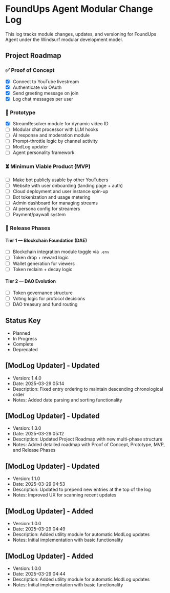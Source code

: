 # FoundUps Agent Modular Change Log

This log tracks module changes, updates, and versioning for FoundUps Agent under the Windsurf modular development model.

## Project Roadmap

### ✅ Proof of Concept
- [x] Connect to YouTube livestream
- [x] Authenticate via OAuth
- [x] Send greeting message on join
- [x] Log chat messages per user

### 🚧 Prototype
- [x] StreamResolver module for dynamic video ID
- [ ] Modular chat processor with LLM hooks
- [ ] AI response and moderation module
- [ ] Prompt-throttle logic by channel activity
- [ ] ModLog updater
- [ ] Agent personality framework

### ⏳ Minimum Viable Product (MVP)
- [ ] Make bot publicly usable by other YouTubers
- [ ] Website with user onboarding (landing page + auth)
- [ ] Cloud deployment and user instance spin-up
- [ ] Bot tokenization and usage metering
- [ ] Admin dashboard for managing streams
- [ ] AI persona config for streamers
- [ ] Payment/paywall system

### 🧩 Release Phases

#### Tier 1 — Blockchain Foundation (DAE)
- [ ] Blockchain integration module toggle via `.env`
- [ ] Token drop + reward logic
- [ ] Wallet generation for viewers
- [ ] Token reclaim + decay logic

#### Tier 2 — DAO Evolution
- [ ] Token governance structure
- [ ] Voting logic for protocol decisions
- [ ] DAO treasury and fund routing

## Status Key
- Planned
- In Progress
- Complete
- Deprecated

## [ModLog Updater] - Updated
- Version: 1.4.0
- Date: 2025-03-29 05:14
- Description: Fixed entry ordering to maintain descending chronological order
- Notes: Added date parsing and sorting functionality


## [ModLog Updater] - Updated
- Version: 1.3.0
- Date: 2025-03-29 05:12
- Description: Updated Project Roadmap with new multi-phase structure
- Notes: Added detailed roadmap with Proof of Concept, Prototype, MVP, and Release Phases

## [ModLog Updater] - Updated
- Version: 1.1.0
- Date: 2025-03-29 04:53
- Description: Updated to prepend new entries at the top of the log
- Notes: Improved UX for scanning recent updates

## [ModLog Updater] - Added
- Version: 1.0.0
- Date: 2025-03-29 04:49
- Description: Added utility module for automatic ModLog updates
- Notes: Initial implementation with basic functionality


## [ModLog Updater] - Added
- Version: 1.0.0
- Date: 2025-03-29 04:44
- Description: Added utility module for automatic ModLog updates
- Notes: Initial implementation with basic functionality
